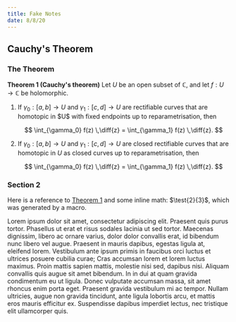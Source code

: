 ```yaml
---
title: Fake Notes
date: 8/8/20
---
```


## Cauchy's Theorem

### The Theorem

<theorem id="theorem-1">

**Theorem 1 (Cauchy's theorem)** Let $U$ be an open subset of $\mathbb{C}$, and let $f: U \to \mathbb{C}$ be holomorphic.

1.  If $\gamma_0: [a, b] \to U$ and $\gamma_1: [c, d] \to U$ are rectifiable curves that are homotopic in $U\$ with fixed endpoints up to reparametrisation, then

    $$
    \int_{\gamma_0} f(z) \,\diff{z}
        = \int_{\gamma_1} f(z) \,\diff{z}.
    $$

2.  If $\gamma_0: [a, b] \to U$ and $\gamma_1: [c, d] \to U$ are closed rectifiable curves that are homotopic in $U$ as closed curves up to reparametrisation, then

    $$
    \int_{\gamma_0} f(z) \,\diff{z}
        = \int_{\gamma_1} f(z) \,\diff{z}.
    $$

</theorem>

### Section 2

Here is a reference to [Theorem 1](#theorem-1) and some inline math: $\test{2}{3}$, which was generated by a macro.

Lorem ipsum dolor sit amet, consectetur adipiscing elit. Praesent quis purus tortor. Phasellus ut erat et risus sodales lacinia ut sed tortor. Maecenas dignissim, libero ac ornare varius, dolor dolor convallis erat, id bibendum nunc libero vel augue. Praesent in mauris dapibus, egestas ligula at, eleifend lorem. Vestibulum ante ipsum primis in faucibus orci luctus et ultrices posuere cubilia curae; Cras accumsan lorem et lorem luctus maximus. Proin mattis sapien mattis, molestie nisi sed, dapibus nisi. Aliquam convallis quis augue sit amet bibendum. In in dui at quam gravida condimentum eu ut ligula. Donec vulputate accumsan massa, sit amet rhoncus enim porta eget. Praesent gravida vestibulum mi ac tempor. Nullam ultricies, augue non gravida tincidunt, ante ligula lobortis arcu, et mattis eros mauris efficitur ex. Suspendisse dapibus imperdiet lectus, nec tristique elit ullamcorper quis.
